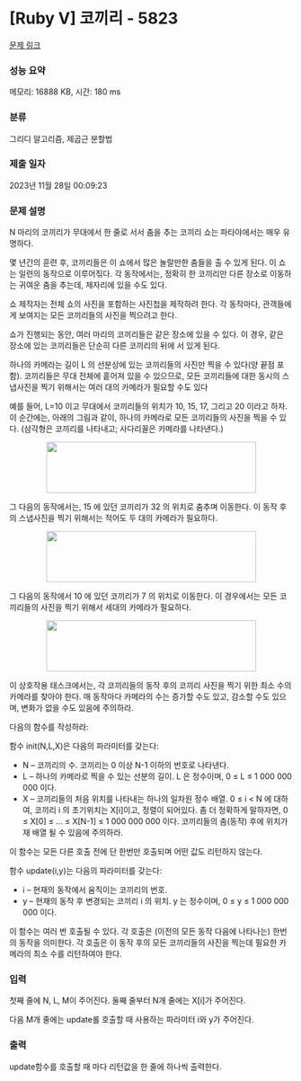 # [Ruby V] 코끼리 - 5823 

[문제 링크](https://www.acmicpc.net/problem/5823) 

### 성능 요약

메모리: 16888 KB, 시간: 180 ms

### 분류

그리디 알고리즘, 제곱근 분할법

### 제출 일자

2023년 11월 28일 00:09:23

### 문제 설명

<p>N 마리의 코끼리가 무대에서 한 줄로 서서 춤을 추는 코끼리 쇼는 파타야에서는 매우 유명하다.</p>

<p>몇 년간의 훈련 후, 코끼리들은 이 쇼에서 많은 놀랄만한 춤들을 출 수 있게 된다. 이 쇼는 일련의 동작으로 이루어짂다. 각 동작에서는, 정확히 한 코끼리만 다른 장소로 이동하는 귀여운 춤을 추는데, 제자리에 있을 수도 있다.</p>

<p>쇼 제작자는 전체 쇼의 사진을 포함하는 사진첩을 제작하려 한다. 각 동작마다, 관객들에게 보여지는 모든 코끼리들의 사진을 찍으려고 한다.</p>

<p>쇼가 진행되는 동안, 여러 마리의 코끼리들은 같은 장소에 있을 수 있다. 이 경우, 같은 장소에 있는 코끼리들은 단순히 다른 코끼리의 뒤에 서 있게 된다.</p>

<p>하나의 카메라는 길이 L 의 선분상에 있는 코끼리들의 사진만 찍을 수 있다(양 끝점 포함). 코끼리들은 무대 전체에 흩어져 있을 수 있으므로, 모든 코끼리들에 대한 동시의 스냅사진을 찍기 위해서는 여러 대의 카메라가 필요할 수도 있다</p>

<p>예를 들어, L=10 이고 무대에서 코끼리들의 위치가 10, 15, 17, 그리고 20 이라고 하자. 이 순간에는, 아래의 그림과 같이, 하나의 카메라로 모든 코끼리들의 사진을 찍을 수 있다. (삼각형은 코끼리를 나타내고; 사다리꼴은 카메라를 나타낸다.)</p>

<p style="text-align: center;"><img alt="" src="https://upload.acmicpc.net/83b094df-dbca-43cb-869c-3b3f3f90e39c/-/preview/" style="width: 373px; height: 91px;"></p>

<p>그 다음의 동작에서는, 15 에 있던 코끼리가 32 의 위치로 춤추며 이동한다. 이 동작 후의 스냅사진을 찍기 위해서는 적어도 두 대의 카메라가 필요하다.</p>

<p style="text-align: center;"><img alt="" src="https://upload.acmicpc.net/8d68f424-53d7-4fc0-b888-6c60a96a50a8/-/preview/" style="width: 373px; height: 91px;"></p>

<p>그 다음의 동작에서 10 에 있던 코끼리가 7 의 위치로 이동한다. 이 경우에서는 모든 코끼리들의 사진을 찍기 위해서 세대의 카메라가 필요하다.</p>

<p style="text-align: center;"><img alt="" src="https://upload.acmicpc.net/63da8eea-84fa-493a-8945-397dcc2abf33/-/preview/" style="width: 373px; height: 91px;"></p>

<p>이 상호작용 태스크에서는, 각 코끼리들의 동작 후의 코끼리 사진을 찍기 위한 최소 수의 카메라를 찾아야 한다. 매 동작마다 카메라의 수는 증가할 수도 있고, 감소할 수도 있으며, 변화가 없을 수도 있음에 주의하라.</p>

<p>다음의 함수를 작성하라:</p>

<p>함수 init(N,L,X)은 다음의 파라미터를 갖는다:</p>

<ul>
	<li>N – 코끼리의 수. 코끼리는 0 이상 N-1 이하의 번호로 나타낸다.</li>
	<li>L – 하나의 카메라로 찍을 수 있는 선분의 길이. L 은 정수이며, 0 ≤ L ≤ 1 000 000 000 이다.</li>
	<li>X – 코끼리들의 처음 위치를 나타내는 하나의 일차원 정수 배열. 0 ≤ i < N 에 대하여, 코끼리 i 의 초기위치는 X[i]이고, 정렬이 되어있다. 좀 더 정확하게 말하자면, 0 ≤ X[0] ≤ ... ≤ X[N-1] ≤ 1 000 000 000 이다. 코끼리들의 춤(동작) 후에 위치가 재 배열 될 수 있음에 주의하라.</li>
</ul>

<p>이 함수는 모든 다른 호출 전에 단 한번만 호출되며 어떤 값도 리턴하지 않는다.</p>

<p>함수 update(i,y)는 다음의 파라미터를 갖는다:</p>

<ul>
	<li>i – 현재의 동작에서 움직이는 코끼리의 번호.</li>
	<li>y – 현재의 동작 후 변경되는 코끼리 i 의 위치. y 는 정수이며, 0 ≤ y ≤ 1 000 000 000 이다. </li>
</ul>

<p>이 함수는 여러 번 호출될 수 있다. 각 호출은 (이전의 모든 동작 다음에 나타나는) 한번의 동작을 의미한다. 각 호출은 이 동작 후의 모든 코끼리들의 사진을 찍는데 필요한 카메라의 최소 수를 리턴하여야 한다.</p>

### 입력 

 <p>첫째 줄에 N, L, M이 주어진다. 둘째 줄부터 N개 줄에는 X[i]가 주어진다.</p>

<p>다음 M개 줄에는 update롤 호출할 때 사용하는 파라미터 i와 y가 주어진다.</p>

### 출력 

 <p>update함수를 호출할 때 마다 리턴값을 한 줄에 하나씩 출력한다.</p>

